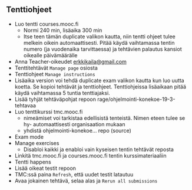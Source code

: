 ## Tenttiohjeet

- Luo tentti courses.mooc.fi
    - Normi 240 min, lisäaika 300 min
    - Itse teen tämän duplicate valikon kautta, niin tentti ohjeet tulee melkein oikein automaattisesti. Pitää käydä vaihtamassa tentin numero (ja vuodenaika tarvittaessa) ja tehtävien palautus kansiot oikealle päivämäärälle
- Anna Teacher-oikeudet erkkikaila@gmail.com
- Tenttitehtävät `Manage page` osiosta
- Tenttiohjeet `Manage instructions`
- Lisäaika version voi tehdä duplicate exam valikon kautta kun luo uutta koetta. Se kopioi tehtävät ja tenttiohjeet. Tenttiohjeissa lisäaikaan pitää käydä vaihtamassa 5 tuntia tenttiajaksi.
- Lisää tyhjät tehtäväpohjat repoon rage/ohjelmointi-konekoe-19-3-tehtavaa
- Luo tenttikurssi tmc.mooc.fi
    - nimeämiset voi tarkistaa edellisistä tenteistä. Nimen eteen tulee se hy- automaattisesti organisaation mukaan
    - yhdistä ohjelmointi-konekoe… repo (source)
- Exam mode
- Manage exercises
    - Disabloi kaikki ja enabloi vain kyseisen tentin tehtävät reposta
- Linkitä tmc.mooc.fi ja courses.mooc.fi tentin kurssimateriaaliin
- Tentti happens
- Lisää oikeat testit repoon
- TMC:ssä paina `Refresh`, että uudet testit latautuu
- Avaa jokainen tehtävä, selaa alas ja `Rerun all submissions`